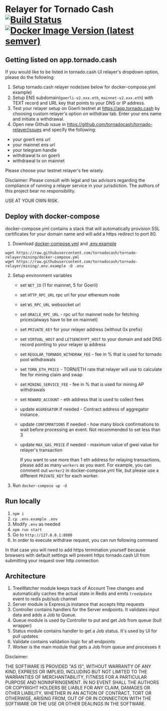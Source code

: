 # Relayer for Tornado Cash [![Build Status](https://github.com/tornadocash/relayer/workflows/build/badge.svg)](https://github.com/tornadocash/relayer/actions) [![Docker Image Version (latest semver)](https://img.shields.io/docker/v/tornadocash/relayer?logo=docker&logoColor=%23FFFFFF&sort=semver)](https://hub.docker.com/repository/docker/tornadocash/relayer)

## Getting listed on app.tornado.cash

If you would like to be listed in tornado.cash UI relayer's dropdown option, please do the following:

1. Setup tornado.cash relayer node(see below for docker-compose.yml example)
2. Setup ENS subdomain(`goerli-v2.xxx.eth`, `mainnet-v2.xxx.eth`) with TEXT record and URL key that points to your DNS or IP address.
3. Test your relayer setup on Goerli testnet at https://app.tornado.cash by choosing custom relayer's option on withdraw tab. Enter your ens name and initiate a withdrawal.
4. Open new Github issue in https://github.com/tornadocash/tornado-relayer/issues and specify the following:

- your goerli ens url
- your mainnet ens url
- your telegram handle
- withdrawal tx on goerli
- withdrawal tx on mainnet

Please choose your testnet relayer's fee wisely.

Disclaimer: Please consult with legal and tax advisors regarding the compliance of running a relayer service in your jurisdiction. The authors of this project bear no responsibility.

USE AT YOUR OWN RISK.

## Deploy with docker-compose

docker-compose.yml contains a stack that will automatically provision SSL certificates for your domain name and will add a https redirect to port 80.

1. Download [docker-compose.yml](/docker-compose.yml) and [.env.example](/.env.example)

```
wget https://raw.githubusercontent.com/tornadocash/tornado-relayer/mining/docker-compose.yml
wget https://raw.githubusercontent.com/tornadocash/tornado-relayer/mining/.env.example -O .env
```

2. Setup environment variables

   - set `NET_ID` (1 for mainnet, 5 for Goerli)
   - set `HTTP_RPC_URL` rpc url for your ethereum node
   - set `WS_RPC_URL` websocket url
   - set `ORACLE_RPC_URL` - rpc url for mainnet node for fetching prices(always have to be on mainnet)
   - set `PRIVATE_KEY` for your relayer address (without 0x prefix)
   - set `VIRTUAL_HOST` and `LETSENCRYPT_HOST` to your domain and add DNS record pointing to your relayer ip address
   - set `REGULAR_TORNADO_WITHDRAW_FEE` - fee in % that is used for tornado pool withdrawals
   - set `TORN_ETH_PRICE` - TORN/ETH rate that relayer will use to calculate fee for mining claim and swap
   - set `MINING_SERVICE_FEE` - fee in % that is used for mining AP withdrawals
   - set `REWARD_ACCOUNT` - eth address that is used to collect fees
   - update `AGGREGATOR` if needed - Contract address of aggregator instance.
   - update `CONFIRMATIONS` if needed - how many block confirmations to wait before processing an event. Not recommended to set less than 3
   - update `MAX_GAS_PRICE` if needed - maximum value of gwei value for relayer's transaction

     If you want to use more than 1 eth address for relaying transactions, please add as many `workers` as you want. For example, you can comment out `worker2` in docker-compose.yml file, but please use a different `PRIVATE_KEY` for each worker.

3. Run `docker-compose up -d`

## Run locally

1. `npm i`
2. `cp .env.example .env`
3. Modify `.env` as needed
4. `npm run start`
5. Go to `http://127.0.0.1:8000`
6. In order to execute withdraw request, you can run following command

In that case you will need to add https termination yourself because browsers with default settings will prevent https
tornado.cash UI from submitting your request over http connection

## Architecture

1. TreeWatcher module keeps track of Account Tree changes and automatically caches the actual state in Redis and emits `treeUpdate` event to redis pub/sub channel
2. Server module is Express.js instance that accepts http requests
3. Controller contains handlers for the Server endpoints. It validates input data and adds a Job to Queue.
4. Queue module is used by Controller to put and get Job from queue (bull wrapper)
5. Status module contains handler to get a Job status. It's used by UI for pull updates
6. Validate contains validation logic for all endpoints
7. Worker is the main module that gets a Job from queue and processes it

Disclaimer:

THE SOFTWARE IS PROVIDED "AS IS", WITHOUT WARRANTY OF ANY KIND, EXPRESS OR IMPLIED, INCLUDING BUT NOT LIMITED TO THE WARRANTIES OF MERCHANTABILITY, FITNESS FOR A PARTICULAR PURPOSE AND NONINFRINGEMENT. IN NO EVENT SHALL THE AUTHORS OR COPYRIGHT HOLDERS BE LIABLE FOR ANY CLAIM, DAMAGES OR OTHER LIABILITY, WHETHER IN AN ACTION OF CONTRACT, TORT OR OTHERWISE, ARISING FROM, OUT OF OR IN CONNECTION WITH THE SOFTWARE OR THE USE OR OTHER DEALINGS IN THE SOFTWARE.
